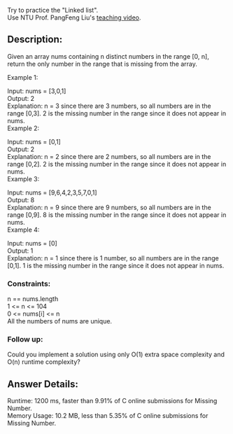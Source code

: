Try to practice the "Linked list".  
Use NTU Prof. PangFeng Liu's [teaching video](https://www.youtube.com/watch?v=v2j9KqpGtCc&list=PLOvZ8aEg7xDnbD7Zq4HHeveJ36MGsnf9l&index=37&ab_channel=PangfengLiu).



## Description:
Given an array nums containing n distinct numbers in the range [0, n], return the only number in the range that is missing from the array.  

Example 1:  

Input: nums = [3,0,1]  
Output: 2  
Explanation: n = 3 since there are 3 numbers, so all numbers are in the range [0,3]. 2 is the missing number in the range since it does not appear in nums.  
Example 2:  

Input: nums = [0,1]  
Output: 2  
Explanation: n = 2 since there are 2 numbers, so all numbers are in the range [0,2]. 2 is the missing number in the range since it does not appear in nums.  
Example 3:  

Input: nums = [9,6,4,2,3,5,7,0,1]  
Output: 8  
Explanation: n = 9 since there are 9 numbers, so all numbers are in the range [0,9]. 8 is the missing number in the range since it does not appear in nums.  
Example 4:  

Input: nums = [0]  
Output: 1  
Explanation: n = 1 since there is 1 number, so all numbers are in the range [0,1]. 1 is the missing number in the range since it does not appear in nums.  
 

### Constraints:

n == nums.length  
1 <= n <= 104  
0 <= nums[i] <= n  
All the numbers of nums are unique.  
 

### Follow up:   
Could you implement a solution using only O(1) extra space complexity and O(n) runtime complexity?  

## Answer Details:
Runtime: 1200 ms, faster than 9.91% of C online submissions for Missing Number.  
Memory Usage: 10.2 MB, less than 5.35% of C online submissions for Missing Number.
